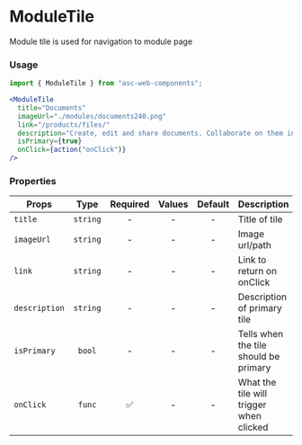 # ModuleTile

Module tile is used for navigation to module page

### Usage

```js
import { ModuleTile } from "asc-web-components";
```

```jsx
<ModuleTile
  title="Documents"
  imageUrl="./modules/documents240.png"
  link="/products/files/"
  description="Create, edit and share documents. Collaborate on them in real-time. 100% compatibility with MS Office formats guaranteed."
  isPrimary={true}
  onClick={action("onClick")}
/>
```

### Properties

| Props         |   Type   | Required | Values | Default | Description                             |
| ------------- | :------: | :------: | :----: | :-----: | --------------------------------------- |
| `title`       | `string` |    -     |   -    |    -    | Title of tile                           |
| `imageUrl`    | `string` |    -     |   -    |    -    | Image url/path                          |
| `link`        | `string` |    -     |   -    |    -    | Link to return on onClick               |
| `description` | `string` |    -     |   -    |    -    | Description of primary tile             |
| `isPrimary`   |  `bool`  |    -     |   -    |    -    | Tells when the tile should be primary   |
| `onClick`     |  `func`  |    ✅    |   -    |    -    | What the tile will trigger when clicked |
